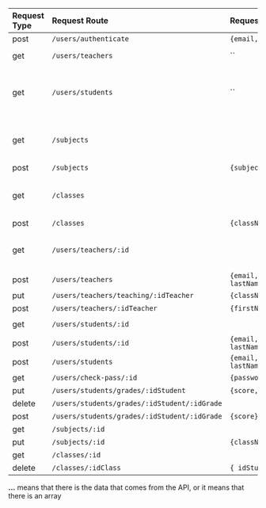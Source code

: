 |Request Type|Request Route|Request body|Request response|
|:----|:----|:----|:----|
|post|`/users/authenticate`|`{email, password}`|`{"_id":"...","email":"...","firstName":"...","lastName":"...","role":"...","createdDate":"...","__v":0,"token":"..."}`|
|get|`/users/teachers`|``|`[{"_id":"...","firstName":"...","lastName":"...","noClasses":"..."},...]`<br/> **Where `noClasses` is the number of classes tought by the teacher**|
|get|`/users/students`|``|`[{"_id":"...","firstName":"...","lastName":"...","class":"...","noSubjects":"...","noGrades":"...","average":"..."},...]`**<br/>Where `class` is the class where the student is enrolled<br/>Where `noSubjects` is the number of subjects tought in the `class`<br/>Where `noGrades` is the total number of grades of the student<br/>Where `average` is the average of grades**|
|get|`/subjects`||`[{"_id":"..","subjectName":"...","noClasses":"..."},"noStudents":"...","noTeachers":"..."},...]`**<br/>noClasses is the number of classes where that subject (subjectName) is thought<br/>noStudents is the number of students that have to take (or are enrolled in) that class<br/>noTeachers is the number of teachers that teach that subject**|
|post|`/subjects`|`{subjectName}`|**Add/insert new subject**|
|get|`/classes`||`[{"_id":"...","className":"...","noStudents":"...","noTeachers":"...","noSubjects":"..."},...]`**<br/>noStudents is the number of students are part of that class<br/>noTeachers is the number of teachers that teach for that class<br/>noSubjects is the number of subjects that are thought at that class**|
|post|`/classes`|`{className}`|**Add/insert new class**|
|get|`/users/teachers/:id`||`{"_id":"...","firstName":"...","lastName":"...","email":"...","teaching":[{"_idTeaching":"...","subjectName":"...","className":"...",},...]}`**<br/>Where teaching is an array of objects of subjects that the teachers is teaching and at which class. The _idTeaching is from the "teaching" table.**|
|post|`/users/teachers`|`{email, password, firstName, lastName}`|**This is for adding new teacher**|
|put|`/users/teachers/teaching/:idTeacher`|`{className,subjectName}`|**This is for insterting anew column in the teaching. The teacher with the ID will now teach subjectName at className**|
|post|`/users/teachers/:idTeacher`|`{firstName,lastName,email,password}`|**Update teacher info**|
|get|`/users/students/:id`||`{"_id":"...","firstName":"...","lastName":"...","className":"...","email":"...","grades":[{"_idGrade":"...","score":"...","subjectName":"...","dateAdded":"...","dateModified":"..."},...]}`|
|post|`/users/students/:id`|`{email, password, firstName, lastName, className}`|**This is for changeing student information**|
|post|`/users/students`|`{email, password, firstName, lastName}`|**This is for adding new student**|
|get|`/users/check-pass/:id`|`{password}`|**true/false** Checks if password is correct|
|put|`/users/students/grades/:idStudent`|`{score, subjectName}`|**This is for adding a new grade for a student at a given subject**|
|delete|`/users/students/grades/:idStudent/:idGrade`||**This is for deleting a grade for a student**|
|post|`/users/students/grades/:idStudent/:idGrade`|`{score}`|**This is for updateting a grade for a student**|
|get|`/subjects/:id`||`[{"_idTeaching":"...","className":"...","firstNameTeacher":"...","lastNameTeacher":"..."},...]`|
|put|`/subjects/:id`|`{className}`||
|get|`/classes/:id`||`[{"_idStudent":"...","firstNameStudent":"","lastNameStudent":"..."},...]`|
|delete|`/classes/:idClass`|`{ idStudent }`||

**...** means that there is the data that comes from the API, or it means that there is an array
